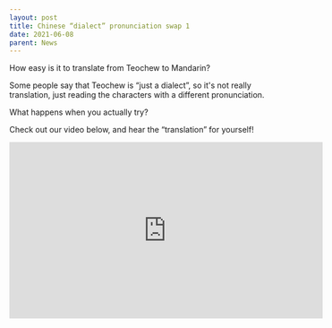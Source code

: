 ```yaml
---
layout: post
title: Chinese “dialect” pronunciation swap 1
date: 2021-06-08
parent: News
---
```


How easy is it to translate from Teochew to Mandarin?

Some people say that Teochew is “just a dialect”, so it's not really translation, just reading the characters with a different pronunciation.

What happens when you actually try?

Check out our video below, and hear the “translation” for yourself!

<iframe width="560" height="315" src="https://www.youtube-nocookie.com/embed/-AV8AIM4CwE" title="YouTube video player" frameborder="0" allow="accelerometer; autoplay; clipboard-write; encrypted-media; gyroscope; picture-in-picture" allowfullscreen></iframe>
